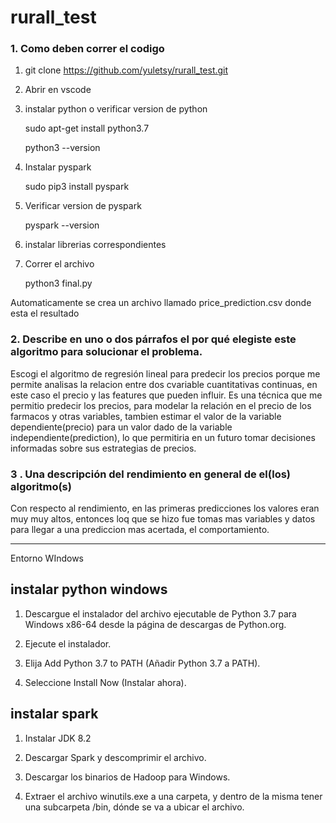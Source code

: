 # rurall_test

### 1. Como deben correr el codigo

1. git clone https://github.com/yuletsy/rurall_test.git

2. Abrir en vscode

3. instalar python o verificar version de python

   sudo apt-get install python3.7
   
   python3 --version

4. Instalar pyspark

   sudo pip3 install pyspark

5. Verificar version de pyspark

   pyspark --version
   
6. instalar librerias correspondientes

7. Correr el archivo 

   python3 final.py

Automaticamente se crea un archivo llamado price_prediction.csv donde esta el resultado

###  2. Describe en uno o dos párrafos el por qué elegiste este algoritmo para solucionar el problema.

Escogi el algoritmo de regresión lineal para predecir los precios porque me permite analisas la relacion entre dos cvariable cuantitativas continuas, en este caso el precio y las features que pueden influir. 
Es una técnica que me permitio predecir los precios, para modelar la relación en el precio de los farmacos y otras variables, tambien estimar el valor de la variable dependiente(precio) para un valor dado de la variable independiente(prediction), lo que permitiria en un futuro tomar decisiones informadas sobre sus estrategias de precios.

### 3 . Una descripción del rendimiento en general de el(los) algoritmo(s)

Con respecto al rendimiento, en las primeras predicciones los valores eran muy muy altos, entonces loq que se hizo fue tomas mas variables y datos para llegar a una prediccion mas acertada, el comportamiento.

--------------------------------------------------------------------------------------------------------------------------------------------------------
Entorno WIndows

## instalar python windows

1. Descargue el instalador del archivo ejecutable de Python 3.7 para Windows x86-64 desde la página de descargas de Python.org.

2. Ejecute el instalador.

3. Elija Add Python 3.7 to PATH (Añadir Python 3.7 a PATH).

4. Seleccione Install Now (Instalar ahora).

## instalar spark

1. Instalar JDK 8.2

2. Descargar Spark y descomprimir el archivo.

3. Descargar los binarios de Hadoop para Windows.

4. Extraer el archivo winutils.exe a una carpeta, y dentro de la misma tener una subcarpeta /bin, dónde se va a ubicar el archivo.
